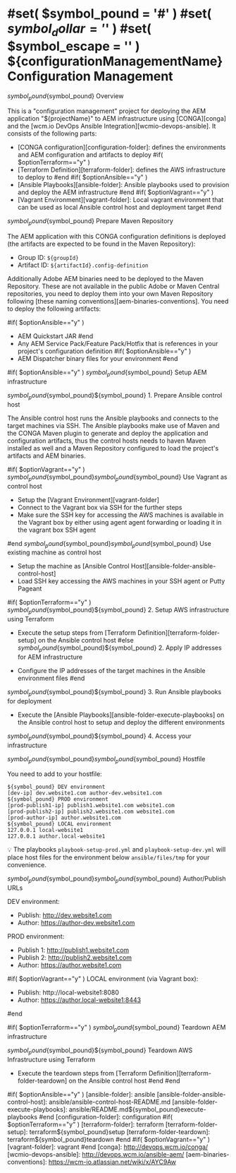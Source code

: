#set( $symbol_pound = '#' )
#set( $symbol_dollar = '$' )
#set( $symbol_escape = '\' )
${configurationManagementName} Configuration Management
=======================================

${symbol_pound}${symbol_pound} Overview

This is a "configuration management" project for deploying the AEM application "${projectName}" to AEM infrastructure using [CONGA][conga] and the [wcm.io DevOps Ansible Integration][wcmio-devops-ansible]. It consists of the following parts:

* [CONGA configuration][configuration-folder]: defines the environments and AEM configuration and artifacts to deploy
#if( $optionTerraform=="y" )
* [Terraform Definition][terraform-folder]: defines the AWS infrastructure to deploy to
#end
#if( $optionAnsible=="y" )
* [Ansible Playbooks][ansible-folder]: Ansible playbooks used to provision and deploy the AEM infrastructure
#end
#if( $optionVagrant=="y" )
* [Vagrant Environment][vagrant-folder]: Local vagrant environment that can be used as local Ansible control host and deployment target
#end

${symbol_pound}${symbol_pound} Prepare Maven Repository

The AEM application with this CONGA configuration definitions is deployed (the artifacts are expected to be found in the Maven Repository):

* Group ID: `${groupId}`
* Artifact ID: `${artifactId}.config-definition`

Additionally Adobe AEM binaries need to be deployed to the Maven Repository. These are not available in the public Adobe or Maven Central repositories, you need to deploy them into your own Maven Repository following [these naming conventions][aem-binaries-conventions]. You need to deploy the following artifacts:

#if( $optionAnsible=="y" )
* AEM Quickstart JAR
#end
* Any AEM Service Pack/Feature Pack/Hotfix that is references in your project's configuration definition
#if( $optionAnsible=="y" )
* AEM Dispatcher binary files for your environment
#end


#if( $optionAnsible=="y" )
${symbol_pound}${symbol_pound} Setup AEM infrastructure

${symbol_pound}${symbol_pound}${symbol_pound} 1. Prepare Ansible control host

The Ansible control host runs the Ansible playbooks and connects to the target machines via SSH. The Ansible playbooks make use of Maven and the CONGA Maven plugin to generate and deploy the application and configuration artifacts, thus the control hosts needs to haven Maven installed as well and a Maven Repository configured to load the project's artifacts and AEM binaries.

#if( $optionVagrant=="y" )
${symbol_pound}${symbol_pound}${symbol_pound}${symbol_pound} Use Vagrant as control host

* Setup the [Vagrant Environment][vagrant-folder]
* Connect to the Vagrant box via SSH for the further steps
* Make sure the SSH key for accessing the AWS machines is available in the Vagrant box by either using agent agent forwarding or loading it in the vagrant box SSH agent

#end
${symbol_pound}${symbol_pound}${symbol_pound}${symbol_pound} Use existing machine as control host

* Setup the machine as [Ansible Control Host][ansible-folder-ansible-control-host]
* Load SSH key accessing the AWS machines in your SSH agent or Putty Pageant


#if( $optionTerraform=="y" )
${symbol_pound}${symbol_pound}${symbol_pound} 2. Setup AWS infrastructure using Terraform

* Execute the setup steps from [Terraform Definition][terraform-folder-setup] on the Ansible control host
#else
${symbol_pound}${symbol_pound}${symbol_pound} 2. Apply IP addresses for AEM infrastructure

* Configure the IP addresses of the target machines in the Ansible environment files
#end


${symbol_pound}${symbol_pound}${symbol_pound} 3. Run Ansible playbooks for deployment

* Execute the [Ansible Playbooks][ansible-folder-execute-playbooks] on the Ansible control host to setup and deploy the different environments


${symbol_pound}${symbol_pound}${symbol_pound} 4. Access your infrastructure

${symbol_pound}${symbol_pound}${symbol_pound}${symbol_pound} Hostfile

You need to add to your hostfile:

    ${symbol_pound} DEV environment
    [dev-ip] dev.website1.com author-dev.website1.com
    ${symbol_pound} PROD environment
    [prod-publish1-ip] publish1.website1.com website1.com
    [prod-publish2-ip] publish2.website1.com website1.com
    [prod-author-ip] author.website1.com    
    ${symbol_pound} LOCAL environment
    127.0.0.1 local-website1
    127.0.0.1 author.local-website1 

:bulb: The playbooks `playbook-setup-prod.yml` and
`playbook-setup-dev.yml` will place host files for the environment below
`ansible/files/tmp` for your convenience.


${symbol_pound}${symbol_pound}${symbol_pound}${symbol_pound} Author/Publish URLs

DEV environment:

* Publish: http://dev.website1.com
* Author: https://author-dev.website1.com

PROD environment:

* Publish 1: http://publish1.website1.com
* Publish 2: http://publish2.website1.com
* Author: https://author.website1.com

#if( $optionVagrant=="y" )
LOCAL environment (via Vagrant box):

* Publish: http://local-website1:8080
* Author: https://author.local-website1:8443

#end

#if( $optionTerraform=="y" )
${symbol_pound}${symbol_pound} Teardown AEM infrastructure

${symbol_pound}${symbol_pound}${symbol_pound} Teardown AWS Infrastructure using Terraform

* Execute the teardown steps from [Terraform Definition][terraform-folder-teardown] on the Ansible control host
#end
#end


#if( $optionAnsible=="y" )
[ansible-folder]: ansible
[ansible-folder-ansible-control-host]: ansible/ansible-control-host-README.md
[ansible-folder-execute-playbooks]: ansible/README.md${symbol_pound}execute-playbooks
#end
[configuration-folder]: configuration
#if( $optionTerraform=="y" )
[terraform-folder]: terraform
[terraform-folder-setup]: terraform${symbol_pound}setup
[terraform-folder-teardown]: terraform${symbol_pound}teardown
#end
#if( $optionVagrant=="y" )
[vagrant-folder]: vagrant
#end
[conga]: http://devops.wcm.io/conga/
[wcmio-devops-ansible]: http://devops.wcm.io/ansible-aem/
[aem-binaries-conventions]: https://wcm-io.atlassian.net/wiki/x/AYC9Aw
